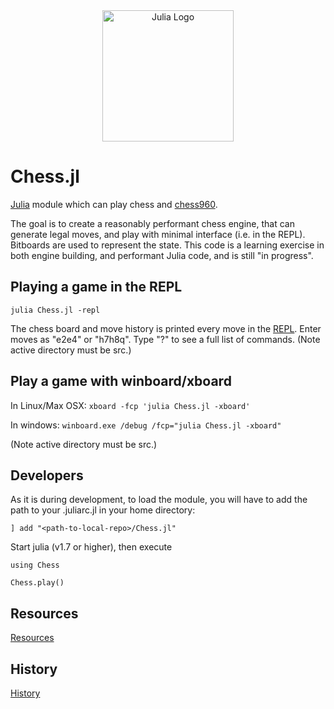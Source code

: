 <a name="logo"/>
<div align="center">
<img src="docs/JuliaChess.png" alt="Julia Logo" width="210"></img>
</a>
</div>


<a name="Chess-Engine-in-Julia"/>


# Chess.jl

[Julia](http://julialang.org/) module which can play chess and [chess960](https://en.wikipedia.org/wiki/Chess960).   

The goal is to create a reasonably performant chess engine, that can generate legal moves, and play with minimal interface (i.e. in the REPL).   Bitboards are used to represent the state.   This code is a learning exercise in both engine building, and performant Julia code, and is still "in progress".



## Playing a game in the REPL
`julia Chess.jl -repl`

The chess board and move history is printed every move in the  [REPL](https://en.wikipedia.org/wiki/Read%E2%80%93eval%E2%80%93print_loop).  Enter moves as "e2e4" or "h7h8q".  Type "?" to see a full list of commands.  (Note active directory must be src.)




## Play a game with winboard/xboard

In Linux/Max OSX:
`xboard -fcp 'julia Chess.jl -xboard'`

In windows:
`winboard.exe /debug /fcp="julia Chess.jl -xboard"`

(Note active directory must be src.)

## Developers
As it is during development, to load the module, you will have to add the path to your
.juliarc.jl in your home directory:

`] add "<path-to-local-repo>/Chess.jl"`

Start julia (v1.7 or higher), then execute

`using Chess`

`Chess.play()`


## Resources

[Resources](docs/Resources.md)




## History

[History](docs/README.md)
